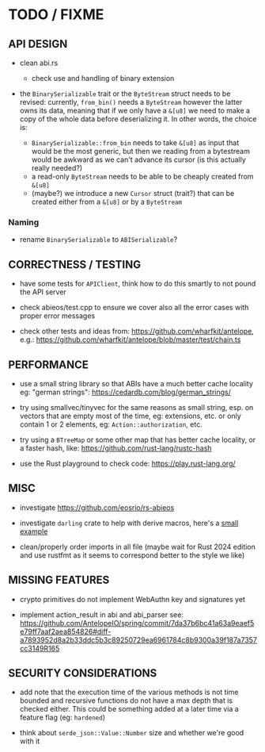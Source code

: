 # TODO / FIXME

## API DESIGN

- clean abi.rs
  - check use and handling of binary extension

- the `BinarySerializable` trait or the `ByteStream` struct needs to be revised:
  currently, `from_bin()` needs a `ByteStream` however the latter owns its data,
  meaning that if we only have a `&[u8]` we need to make a copy of the whole data
  before deserializing it.
  In other words, the choice is:
  - `BinarySerializable::from_bin` needs to take `&[u8]` as input
    that would be the most generic, but then we reading from a bytestream would be awkward as
    we can't advance its cursor (is this actually really needed?)
  - a read-only `ByteStream` needs to be able to be cheaply created from `&[u8]`
  - (maybe?) we introduce a new `Cursor` struct (trait?) that can be created either from
    a `&[u8]` or by a `ByteStream`

### Naming

- rename `BinarySerializable` to `ABISerializable`?


## CORRECTNESS / TESTING

- have some tests for `APIClient`, think how to do this smartly to not pound the API server

- check abieos/test.cpp to ensure we cover also all the error cases with proper error messages

- check other tests and ideas from: <https://github.com/wharfkit/antelope>, e.g.:
  <https://github.com/wharfkit/antelope/blob/master/test/chain.ts>


## PERFORMANCE

- use a small string library so that ABIs have a much better cache locality
  eg: "german strings": <https://cedardb.com/blog/german_strings/>

- try using smallvec/tinyvec for the same reasons as small string, esp. on vectors that are
  empty most of the time, eg: extensions, etc. or only contain 1 or 2 elements,
  eg: `Action::authorization`, etc.

- try using a `BTreeMap` or some other map that has better cache locality, or a faster hash,
  like: <https://github.com/rust-lang/rustc-hash>

- use the Rust playground to check code: <https://play.rust-lang.org/>


## MISC

- investigate <https://github.com/eosrio/rs-abieos>

- investigate `darling` crate to help with derive macros, here's a
  [small example](https://github.com/imbolc/rust-derive-macro-guide)

- clean/properly order imports in all file (maybe wait for Rust 2024 edition and use rustfmt
  as it seems to correspond better to the style we like)


## MISSING FEATURES

- crypto primitives do not implement WebAuthn key and signatures yet

- implement action_result in abi and abi_parser
  see: <https://github.com/AntelopeIO/spring/commit/7da37b6bc41a63a9eaef5e79ff7aaf2aea854826#diff-a7893952d8a2b33ddc5b3c89250729ea6961784c8b9300a39f187a7357cc3149R165>

## SECURITY CONSIDERATIONS

- add note that the execution time of the various methods is not time bounded and recursive
  functions do not have a max depth that is checked either.
  This could be something added at a later time via a feature flag (eg: `hardened`)

- think about `serde_json::Value::Number` size and whether we're good with it
